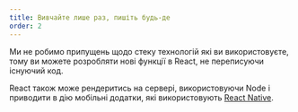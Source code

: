 ```yaml
---
title: Вивчайте лише раз, пишіть будь-де
order: 2
---
```


Ми не робимо припущень щодо стеку технологій які ви використовуєте, тому ви можете розробляти нові функції в React, не переписуючи існуючий код.

React також може рендеритись на сервері, використовуючи Node і приводити в дію мобільні додатки, які використовують [React Native](https://facebook.github.io/react-native/).
